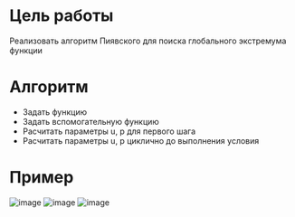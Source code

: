 # Цель работы
Реализовать алгоритм Пиявского для поиска глобального экстремума функции
# Алгоритм

- Задать функцию
- Задать вспомогательную функцию
- Расчитать параметры u, p для первого шага
- Расчитать параметры u, p циклично до выполнения условия
# Пример
![image](https://github.com/MaksRRR/MM-DSS/assets/48559366/45152573-5e08-4848-ae53-434c6103ef01)
![image](https://github.com/MaksRRR/MM-DSS/assets/48559366/4454a1d8-febf-4f6e-b049-49162212c699)
![image](https://github.com/MaksRRR/MM-DSS/assets/48559366/7289b976-4f96-4dca-b7f4-26aea25f34b1)


